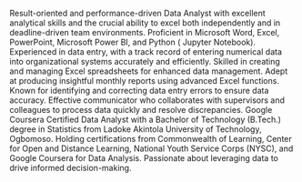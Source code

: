 Result-oriented and performance-driven Data Analyst with excellent analytical skills and the crucial ability to excel both independently and in deadline-driven team environments. Proficient in Microsoft Word, Excel, PowerPoint, Microsoft Power BI, and Python ( Jupyter Notebook). Experienced in data entry, with a track record of entering numerical data into organizational systems accurately and efficiently. Skilled in creating and managing Excel spreadsheets for enhanced data management. Adept at producing insightful monthly reports using advanced Excel functions. Known for identifying and correcting data entry errors to ensure data accuracy. Effective communicator who collaborates with supervisors and colleagues to process data quickly and resolve discrepancies. Google Coursera Certified Data Analyst with a Bachelor of Technology (B.Tech.) degree in Statistics from Ladoke Akintola University of Technology, Ogbomoso. Holding certifications from Commonwealth of Learning, Center for Open and Distance Learning, National Youth Service Corps (NYSC), and Google Coursera for Data Analysis. Passionate about leveraging data to drive informed decision-making.
